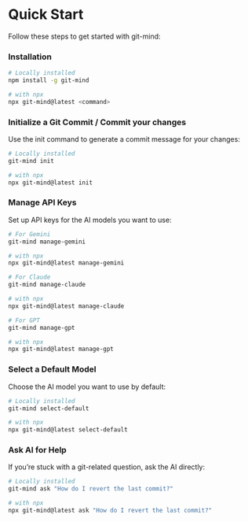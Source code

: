 # Quick Start

Follow these steps to get started with git-mind:

### Installation

```bash
# Locally installed
npm install -g git-mind

# with npx
npx git-mind@latest <command>
```

### Initialize a Git Commit / Commit your changes

Use the init command to generate a commit message for your changes:

```bash
# Locally installed
git-mind init

# with npx
npx git-mind@latest init
```

### Manage API Keys

Set up API keys for the AI models you want to use:

```bash
# For Gemini
git-mind manage-gemini

# with npx
npx git-mind@latest manage-gemini

# For Claude
git-mind manage-claude

# with npx
npx git-mind@latest manage-claude

# For GPT
git-mind manage-gpt

# with npx
npx git-mind@latest manage-gpt
```

### Select a Default Model

Choose the AI model you want to use by default:

```bash
# Locally installed
git-mind select-default

# with npx
npx git-mind@latest select-default
```

### Ask AI for Help

If you’re stuck with a git-related question, ask the AI directly:

```bash
# Locally installed
git-mind ask "How do I revert the last commit?"

# with npx
npx git-mind@latest ask "How do I revert the last commit?"
```
